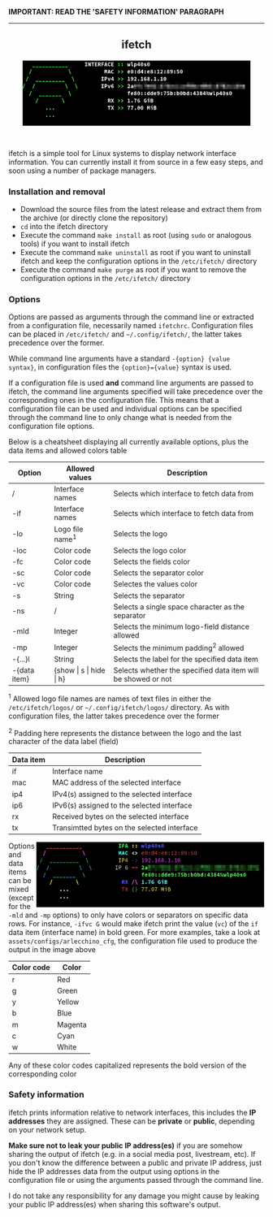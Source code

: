 <p><b>IMPORTANT: READ THE 'SAFETY INFORMATION' PARAGRAPH</b><p>
<hr>

<h2 align="center">ifetch</h2>

<p align="center"><img align="center" src="assets/images/default.png" width="450px" height="130px"></p>
<br>

ifetch is a simple tool for Linux systems to display network interface information. You can currently install it from source in a few easy steps, and soon using a number of package managers.

### <b>Installation and removal</b>

* Download the source files from the latest release and extract them from the archive (or directly clone the repository)
* <code>cd</code> into the ifetch directory
* Execute the command <code>make install</code> as root (using <code>sudo</code> or analogous tools) if you want to install ifetch
* Execute the command <code>make uninstall</code> as root if you want to uninstall ifetch and keep the configuration options in the <code>/etc/ifetch/</code> directory
* Execute the command <code>make purge</code> as root if you want to remove the configuration options in the <code>/etc/ifetch/</code> directory

### <b>Options</b>
Options are passed as arguments through the command line or extracted from a configuration file, necessarily named <code>ifetchrc</code>. Configuration files can be placed in <code>/etc/ifetch/</code> and <code>~/.config/ifetch/</code>, the latter takes precedence over the former.

While command line arguments have a standard <code>-{option} {value syntax}</code>, in configuration files the <code>{option}={value}</code> syntax is used.

If a configuration file is used **and** command line arguments are passed to ifetch, the command line arguments specified will take precedence over the corresponding ones in the configuration file. This means that a configuration file can be used and individual options can be specified through the command line to only change what is needed from the configuration file options.

Below is a cheatsheet displaying all currently available options, plus the data items and allowed colors table

| Option       | Allowed values              | Description                                                       |
|--------------|-----------------------------|-------------------------------------------------------------------|
| /            | Interface names             | Selects which interface to fetch data from                        |
| -if          | Interface names             | Selects which interface to fetch data from                        |
| -lo          | Logo file name<sup>1</sup>  | Selects the logo                                                  |
| -loc         | Color code                  | Selects the logo color                                            |
| -fc          | Color code                  | Selects the fields color                                          |
| -sc          | Color code                  | Selects the separator color                                       |
| -vc          | Color code                  | Selectes the values color                                         |
| -s           | String                      | Selects the separator                                             |
| -ns          | /                           | Selects a single space character as the separator                 |
| -mld         | Integer                     | Selects the minimum logo-field distance allowed                   |
| -mp          | Integer                     | Selects the minimum padding<sup>2</sup> allowed                   |
| -{...}l      | String                      | Selects the label for the specified data item                     |
| -{data item} | {show \| s \| hide \| h}    | Selects whether the specified data item will be showed or not     |

<sup>1</sup> Allowed logo file names are names of text files in either the <code>/etc/ifetch/logos/</code> or <code>~/.config/ifetch/logos/</code> directory. As with configuration files, the latter takes precedence over the former

<sup>2</sup> Padding here represents the distance between the logo and the last character of the data label (field)

| Data item | Description                                 |
|-----------|---------------------------------------------|
| if        | Interface name                              |
| mac       | MAC address of the selected interface       |
| ip4       | IPv4(s) assigned to the selected interface  |
| ip6       | IPv6(s) assigned to the selected interface  |
| rx        | Received bytes on the selected interface    |
| tx        | Transimtted bytes on the selected interface |

<img align="right" src="assets/images/arlecchino.png" width="450px" height="130px">

Options and data items can be mixed (except for the <code>-mld</code> and <code>-mp</code> options) to only have colors or separators on specific data rows. For instance, <code>-ifvc G</code> would make ifetch print the value (<code>vc</code>) of the <code>if</code> data item (interface name) in bold green. For more examples, take a look at <code>assets/configs/arlecchino_cfg</code>, the configuration file used to produce the output in the image above

| Color code | Color   |
|------------|---------|
| r          | Red     |
| g          | Green   |
| y          | Yellow  |
| b          | Blue    |
| m          | Magenta |
| c          | Cyan    |
| w          | White   |

Any of these color codes capitalized represents the bold version of the corresponding color

### <b>Safety information</b>
ifetch prints information relative to network interfaces, this includes the <b>IP addresses</b> they are assigned. These can be <b>private</b> or <b>public</b>, depending on your network setup.

<b>Make sure not to leak your public IP address(es)</b> if you are somehow sharing the output of ifetch (e.g. in a social media post, livestream, etc). If you don't know the difference between a public and private IP address, just hide the IP addresses data from the output using options in the configuration file or using the arguments passed through the command line.

I do not take any responsibility for any damage you might cause by leaking your public IP address(es) when sharing this software's output.
